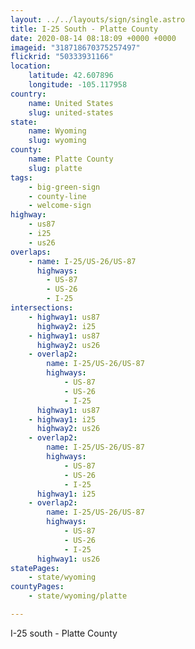 ```yaml
---
layout: ../../layouts/sign/single.astro
title: I-25 South - Platte County
date: 2020-08-14 08:18:09 +0000 +0000
imageid: "318718670375257497"
flickrid: "50333931166"
location:
    latitude: 42.607896
    longitude: -105.117958
country:
    name: United States
    slug: united-states
state:
    name: Wyoming
    slug: wyoming
county:
    name: Platte County
    slug: platte
tags:
    - big-green-sign
    - county-line
    - welcome-sign
highway:
    - us87
    - i25
    - us26
overlaps:
    - name: I-25/US-26/US-87
      highways:
        - US-87
        - US-26
        - I-25
intersections:
    - highway1: us87
      highway2: i25
    - highway1: us87
      highway2: us26
    - overlap2:
        name: I-25/US-26/US-87
        highways:
            - US-87
            - US-26
            - I-25
      highway1: us87
    - highway1: i25
      highway2: us26
    - overlap2:
        name: I-25/US-26/US-87
        highways:
            - US-87
            - US-26
            - I-25
      highway1: i25
    - overlap2:
        name: I-25/US-26/US-87
        highways:
            - US-87
            - US-26
            - I-25
      highway1: us26
statePages:
    - state/wyoming
countyPages:
    - state/wyoming/platte

---
```

I-25 south - Platte County
